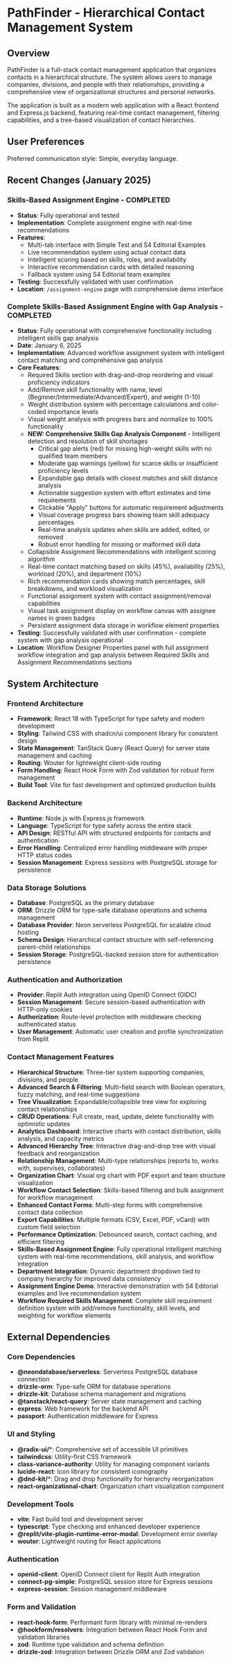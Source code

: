 # PathFinder - Hierarchical Contact Management System

## Overview

PathFinder is a full-stack contact management application that organizes contacts in a hierarchical structure. The system allows users to manage companies, divisions, and people with their relationships, providing a comprehensive view of organizational structures and personal networks.

The application is built as a modern web application with a React frontend and Express.js backend, featuring real-time contact management, filtering capabilities, and a tree-based visualization of contact hierarchies.

## User Preferences

Preferred communication style: Simple, everyday language.

## Recent Changes (January 2025)

### Skills-Based Assignment Engine - COMPLETED
- **Status**: Fully operational and tested
- **Implementation**: Complete assignment engine with real-time recommendations
- **Features**: 
  - Multi-tab interface with Simple Test and S4 Editorial Examples
  - Live recommendation system using actual contact data
  - Intelligent scoring based on skills, roles, and availability
  - Interactive recommendation cards with detailed reasoning
  - Fallback system using S4 Editorial team examples
- **Testing**: Successfully validated with user confirmation
- **Location**: `/assignment-engine` page with comprehensive demo interface

### Complete Skills-Based Assignment Engine with Gap Analysis - COMPLETED
- **Status**: Fully operational with comprehensive functionality including intelligent skills gap analysis
- **Date**: January 6, 2025
- **Implementation**: Advanced workflow assignment system with intelligent contact matching and comprehensive gap analysis
- **Core Features**:
  - Required Skills section with drag-and-drop reordering and visual proficiency indicators
  - Add/Remove skill functionality with name, level (Beginner/Intermediate/Advanced/Expert), and weight (1-10)
  - Weight distribution system with percentage calculations and color-coded importance levels
  - Visual weight analysis with progress bars and normalize to 100% functionality
  - **NEW: Comprehensive Skills Gap Analysis Component** - Intelligent detection and resolution of skill shortages
    - Critical gap alerts (red) for missing high-weight skills with no qualified team members
    - Moderate gap warnings (yellow) for scarce skills or insufficient proficiency levels
    - Expandable gap details with closest matches and skill distance analysis
    - Actionable suggestion system with effort estimates and time requirements
    - Clickable "Apply" buttons for automatic requirement adjustments
    - Visual coverage progress bars showing team skill adequacy percentages
    - Real-time analysis updates when skills are added, edited, or removed
    - Robust error handling for missing or malformed skill data
  - Collapsible Assignment Recommendations with intelligent scoring algorithm
  - Real-time contact matching based on skills (45%), availability (25%), workload (20%), and department (10%)
  - Rich recommendation cards showing match percentages, skill breakdowns, and workload visualization
  - Functional assignment system with contact assignment/removal capabilities
  - Visual task assignment display on workflow canvas with assignee names in green badges
  - Persistent assignment data storage in workflow element properties
- **Testing**: Successfully validated with user confirmation - complete system with gap analysis operational
- **Location**: Workflow Designer Properties panel with full assignment workflow integration and gap analysis between Required Skills and Assignment Recommendations sections

## System Architecture

### Frontend Architecture
- **Framework**: React 18 with TypeScript for type safety and modern development
- **Styling**: Tailwind CSS with shadcn/ui component library for consistent design
- **State Management**: TanStack Query (React Query) for server state management and caching
- **Routing**: Wouter for lightweight client-side routing
- **Form Handling**: React Hook Form with Zod validation for robust form management
- **Build Tool**: Vite for fast development and optimized production builds

### Backend Architecture
- **Runtime**: Node.js with Express.js framework
- **Language**: TypeScript for type safety across the entire stack
- **API Design**: RESTful API with structured endpoints for contacts and authentication
- **Error Handling**: Centralized error handling middleware with proper HTTP status codes
- **Session Management**: Express sessions with PostgreSQL storage for persistence

### Data Storage Solutions
- **Database**: PostgreSQL as the primary database
- **ORM**: Drizzle ORM for type-safe database operations and schema management
- **Database Provider**: Neon serverless PostgreSQL for scalable cloud hosting
- **Schema Design**: Hierarchical contact structure with self-referencing parent-child relationships
- **Session Storage**: PostgreSQL-backed session store for authentication persistence

### Authentication and Authorization
- **Provider**: Replit Auth integration using OpenID Connect (OIDC)
- **Session Management**: Secure session-based authentication with HTTP-only cookies
- **Authorization**: Route-level protection with middleware checking authenticated status
- **User Management**: Automatic user creation and profile synchronization from Replit

### Contact Management Features
- **Hierarchical Structure**: Three-tier system supporting companies, divisions, and people
- **Advanced Search & Filtering**: Multi-field search with Boolean operators, fuzzy matching, and real-time suggestions
- **Tree Visualization**: Expandable/collapsible tree view for exploring contact relationships
- **CRUD Operations**: Full create, read, update, delete functionality with optimistic updates
- **Analytics Dashboard**: Interactive charts with contact distribution, skills analysis, and capacity metrics
- **Advanced Hierarchy Tree**: Interactive drag-and-drop tree with visual feedback and reorganization
- **Relationship Management**: Multi-type relationships (reports to, works with, supervises, collaborates)
- **Organization Chart**: Visual org chart with PDF export and team structure visualization
- **Workflow Contact Selection**: Skills-based filtering and bulk assignment for workflow management
- **Enhanced Contact Forms**: Multi-step forms with comprehensive contact data collection
- **Export Capabilities**: Multiple formats (CSV, Excel, PDF, vCard) with custom field selection
- **Performance Optimization**: Debounced search, contact caching, and efficient filtering
- **Skills-Based Assignment Engine**: Fully operational intelligent matching system with real-time recommendations, skill analysis, and workflow integration
- **Department Integration**: Dynamic department dropdown tied to company hierarchy for improved data consistency
- **Assignment Engine Demo**: Interactive demonstration with S4 Editorial examples and live recommendation system
- **Workflow Required Skills Management**: Complete skill requirement definition system with add/remove functionality, skill levels, and weighting for workflow elements

## External Dependencies

### Core Dependencies
- **@neondatabase/serverless**: Serverless PostgreSQL database connection
- **drizzle-orm**: Type-safe ORM for database operations
- **drizzle-kit**: Database schema management and migrations
- **@tanstack/react-query**: Server state management and caching
- **express**: Web framework for the backend API
- **passport**: Authentication middleware for Express

### UI and Styling
- **@radix-ui/***: Comprehensive set of accessible UI primitives
- **tailwindcss**: Utility-first CSS framework
- **class-variance-authority**: Utility for managing component variants
- **lucide-react**: Icon library for consistent iconography
- **@dnd-kit/***: Drag and drop functionality for hierarchy reorganization
- **react-organizational-chart**: Organization chart visualization component

### Development Tools
- **vite**: Fast build tool and development server
- **typescript**: Type checking and enhanced developer experience
- **@replit/vite-plugin-runtime-error-modal**: Development error overlay
- **wouter**: Lightweight routing for React applications

### Authentication
- **openid-client**: OpenID Connect client for Replit Auth integration
- **connect-pg-simple**: PostgreSQL session store for Express sessions
- **express-session**: Session management middleware

### Form and Validation
- **react-hook-form**: Performant form library with minimal re-renders
- **@hookform/resolvers**: Integration between React Hook Form and validation libraries
- **zod**: Runtime type validation and schema definition
- **drizzle-zod**: Integration between Drizzle ORM and Zod validation
